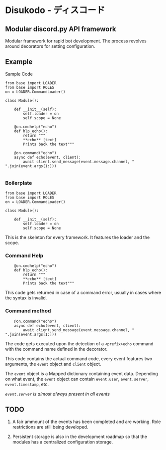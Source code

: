 # Disukodo - ディスコード

## Modular discord.py API framework
Modular framework for rapid bot development. The process revolves around decorators for setting configuration.

## Example
Sample Code
```
from base import LOADER
from base import ROLES
on = LOADER.CommandLoader()

class Module():

	def __init__(self):
		self.loader = on
		self.scope = None

	@on.cmdhelp("echo")
	def hlp_echo():
		return """
		**echo** [text]
		Prints back the text"""

	@on.command("echo")
	async def echo(event, client):
		await client.send_message(event.message.channel, " ".join(event.args[1:]))


```

### Boilerplate
```
from base import LOADER
from base import ROLES
on = LOADER.CommandLoader()

class Module():

	def __init__(self):
		self.loader = on
		self.scope = None
```
This is the skeleton for every framework. It features the loader and the scope.

### Command Help
```
	@on.cmdhelp("echo")
	def hlp_echo():
		return """
		**echo** [text]
		Prints back the text"""
```
This code gets returned in case of a command error, usually in cases where the syntax is invalid.

### Command method
```
	@on.command("echo")
	async def echo(event, client):
		await client.send_message(event.message.channel, " ".join(event.args[1:]))
```
The code gets executed upon the detection of a `<prefix>echo` command with the command name defined in the decorator.

This code contains the actual command code, every event features two arguments, the `event` object and `client` object.

The `event` object is a Mapped dictionary containing event data.
Depending on what event, the `event` object can contain `event.user`, `event.server`, `event.timestamp`, etc.

_`event.server` is almost always present in all events_

## TODO

1. A fair ammount of the events has been completed and are working. Role restrictions are still being developed.

2. Persistent storage is also in the development roadmap so that the modules has a centralized configuration storage.